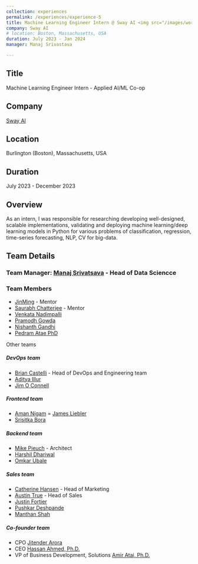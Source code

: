 ```yaml
---
collection: experiences   
permalink: /experiences/experience-5  
title: Machine Learning Engineer Intern @ Sway AI <img src="/images/workExp/sway-ai-logo.png" alt="Sway AI logo">
company: Sway AI
# location: Boston, Massachusetts, USA    
duration: July 2023 - Jan 2024
manager: Manaj Srivastava      

---
```


## Title
Machine Learning Engineer Intern - Applied AI/ML Co-op

## Company 
[Sway AI](https://www.linkedin.com/company/swayai/)

## Location
Burlington (Boston), Massachusetts, USA    

## Duration
July 2023 - December 2023

## Overview
As an intern, I was responsible for researching developing well-designed, scalable implementations, validating and deploying machine
learning/deep learning models in Python for various problems of classification, regression, time-series forecasting, NLP, CV for big-data.

## Team Details
### Team Manager: [Manaj Srivatsava](https://www.linkedin.com/in/manaj-srivastava) - Head of Data Sciencce
### Team Members
- [JinMing](https://www.linkedin.com/in/jinming-li) - Mentor
- [Saurabh Chatterjee](https://www.linkedin.com/in/saurabhchatterjee10) - Mentor
- [Venkata Nadimpalli](https://www.linkedin.com/in/venkata-sr-nadimpalli)
- [Pramodh Gowda](https://www.linkedin.com/in/pspramodh)
- [Nishanth Gandhi](https://www.linkedin.com/in/nishantgandhi99)
- [Pedram Atae PhD](https://ca.linkedin.com/in/pedrama)

Other teams
##### DevOps team
- [Brian Castelli](https://www.linkedin.com/in/bacastelli) - Head of DevOps and Engineering team
- [Aditya Illur](https://www.linkedin.com/in/illur)
- [Jim O Connell](https://www.linkedin.com/in/jim-o-connell-4766481)

##### Frontend team
- [Aman Nigam](https://www.linkedin.com/in/nigam-aman19)
= [James Liebler](https://www.linkedin.com/in/james-liebler-889965135)
- [Srisitka Bora](https://www.linkedin.com/in/sristika123)

##### Backend team
- [Mike Pieuch](https://www.linkedin.com/in/mike-piecuch-3481294)  - Architect
- [Harshil Dhariwal](https://www.linkedin.com/in/harshild92)
- [Omkar Ubale](https://www.linkedin.com/omkarubale)

##### Sales team
- [Catherine Hansen](https://www.linkedin.com/in/catherine-hansen-31475283) - Head of Marketing
- [Austin True](https://www.linkedin.com/in/austin-true-b35b5a1/) - Head of Sales
- [Justin Fortier](https://www.linkedin.com/in/justin-fortier-dataguru)
- [Pushkar Deshpande](https://www.linkedin.com/in/pushkardeshpande93)
- [Manthan Shah](https://www.linkedin.com/in/manthanshah20)

##### Co-founder team
- CPO [Jitender Arora](https://www.linkedin.com/in/jitender-arora-53776a/)
- CEO [Hassan Ahmed, Ph.D.](https://www.linkedin.com/in/hassan-ahmed-19583a5/)
- VP of Business Development, Solutions [Amir Atai, Ph.D.](https://www.linkedin.com/in/hassan-ahmed-19583a5/)
